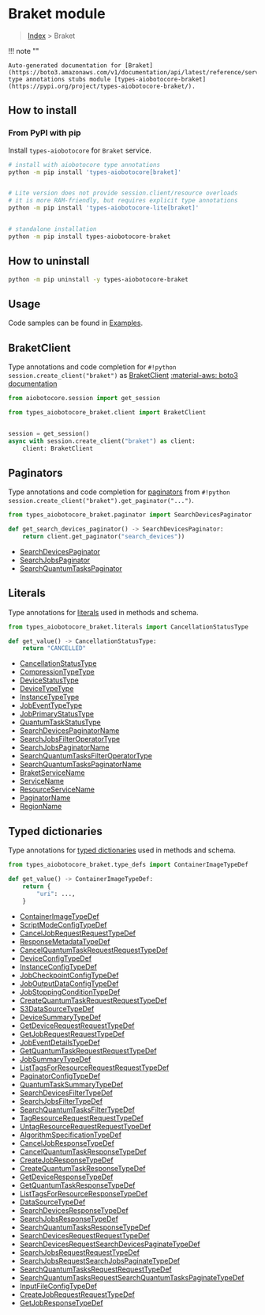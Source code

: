 # Braket module

> [Index](../README.md) > Braket


!!! note ""

    Auto-generated documentation for [Braket](https://boto3.amazonaws.com/v1/documentation/api/latest/reference/services/braket.html#Braket)
    type annotations stubs module [types-aiobotocore-braket](https://pypi.org/project/types-aiobotocore-braket/).

## How to install



### From PyPI with pip

Install `types-aiobotocore` for `Braket` service.

```bash
# install with aiobotocore type annotations
python -m pip install 'types-aiobotocore[braket]'


# Lite version does not provide session.client/resource overloads
# it is more RAM-friendly, but requires explicit type annotations
python -m pip install 'types-aiobotocore-lite[braket]'


# standalone installation
python -m pip install types-aiobotocore-braket
```



## How to uninstall

```bash
python -m pip uninstall -y types-aiobotocore-braket
```

## Usage

Code samples can be found in [Examples](./usage.md).

## BraketClient

Type annotations and code completion for  `#!python session.create_client("braket")` as [BraketClient](./client.md)
[:material-aws: boto3 documentation](https://boto3.amazonaws.com/v1/documentation/api/latest/reference/services/braket.html#Braket.Client)

```python title="Usage example"
from aiobotocore.session import get_session

from types_aiobotocore_braket.client import BraketClient


session = get_session()
async with session.create_client("braket") as client:
    client: BraketClient
```


## Paginators

Type annotations and code completion for
[paginators](./paginators.md)
from `#!python session.create_client("braket").get_paginator("...")`.

```python title="Usage example"
from types_aiobotocore_braket.paginator import SearchDevicesPaginator

def get_search_devices_paginator() -> SearchDevicesPaginator:
    return client.get_paginator("search_devices"))
```

- [SearchDevicesPaginator](./paginators.md#searchdevicespaginator)
- [SearchJobsPaginator](./paginators.md#searchjobspaginator)
- [SearchQuantumTasksPaginator](./paginators.md#searchquantumtaskspaginator)








## Literals

Type annotations for [literals](./literals.md) used in methods and schema.

```python title="Usage example"
from types_aiobotocore_braket.literals import CancellationStatusType

def get_value() -> CancellationStatusType:
    return "CANCELLED"
```

- [CancellationStatusType](./literals.md#cancellationstatustype)
- [CompressionTypeType](./literals.md#compressiontypetype)
- [DeviceStatusType](./literals.md#devicestatustype)
- [DeviceTypeType](./literals.md#devicetypetype)
- [InstanceTypeType](./literals.md#instancetypetype)
- [JobEventTypeType](./literals.md#jobeventtypetype)
- [JobPrimaryStatusType](./literals.md#jobprimarystatustype)
- [QuantumTaskStatusType](./literals.md#quantumtaskstatustype)
- [SearchDevicesPaginatorName](./literals.md#searchdevicespaginatorname)
- [SearchJobsFilterOperatorType](./literals.md#searchjobsfilteroperatortype)
- [SearchJobsPaginatorName](./literals.md#searchjobspaginatorname)
- [SearchQuantumTasksFilterOperatorType](./literals.md#searchquantumtasksfilteroperatortype)
- [SearchQuantumTasksPaginatorName](./literals.md#searchquantumtaskspaginatorname)
- [BraketServiceName](./literals.md#braketservicename)
- [ServiceName](./literals.md#servicename)
- [ResourceServiceName](./literals.md#resourceservicename)
- [PaginatorName](./literals.md#paginatorname)
- [RegionName](./literals.md#regionname)




## Typed dictionaries

Type annotations for [typed dictionaries](./type_defs.md) used in methods and schema.

```python title="Usage example"
from types_aiobotocore_braket.type_defs import ContainerImageTypeDef

def get_value() -> ContainerImageTypeDef:
    return {
        "uri": ...,
    }
```

- [ContainerImageTypeDef](./type_defs.md#containerimagetypedef)
- [ScriptModeConfigTypeDef](./type_defs.md#scriptmodeconfigtypedef)
- [CancelJobRequestRequestTypeDef](./type_defs.md#canceljobrequestrequesttypedef)
- [ResponseMetadataTypeDef](./type_defs.md#responsemetadatatypedef)
- [CancelQuantumTaskRequestRequestTypeDef](./type_defs.md#cancelquantumtaskrequestrequesttypedef)
- [DeviceConfigTypeDef](./type_defs.md#deviceconfigtypedef)
- [InstanceConfigTypeDef](./type_defs.md#instanceconfigtypedef)
- [JobCheckpointConfigTypeDef](./type_defs.md#jobcheckpointconfigtypedef)
- [JobOutputDataConfigTypeDef](./type_defs.md#joboutputdataconfigtypedef)
- [JobStoppingConditionTypeDef](./type_defs.md#jobstoppingconditiontypedef)
- [CreateQuantumTaskRequestRequestTypeDef](./type_defs.md#createquantumtaskrequestrequesttypedef)
- [S3DataSourceTypeDef](./type_defs.md#s3datasourcetypedef)
- [DeviceSummaryTypeDef](./type_defs.md#devicesummarytypedef)
- [GetDeviceRequestRequestTypeDef](./type_defs.md#getdevicerequestrequesttypedef)
- [GetJobRequestRequestTypeDef](./type_defs.md#getjobrequestrequesttypedef)
- [JobEventDetailsTypeDef](./type_defs.md#jobeventdetailstypedef)
- [GetQuantumTaskRequestRequestTypeDef](./type_defs.md#getquantumtaskrequestrequesttypedef)
- [JobSummaryTypeDef](./type_defs.md#jobsummarytypedef)
- [ListTagsForResourceRequestRequestTypeDef](./type_defs.md#listtagsforresourcerequestrequesttypedef)
- [PaginatorConfigTypeDef](./type_defs.md#paginatorconfigtypedef)
- [QuantumTaskSummaryTypeDef](./type_defs.md#quantumtasksummarytypedef)
- [SearchDevicesFilterTypeDef](./type_defs.md#searchdevicesfiltertypedef)
- [SearchJobsFilterTypeDef](./type_defs.md#searchjobsfiltertypedef)
- [SearchQuantumTasksFilterTypeDef](./type_defs.md#searchquantumtasksfiltertypedef)
- [TagResourceRequestRequestTypeDef](./type_defs.md#tagresourcerequestrequesttypedef)
- [UntagResourceRequestRequestTypeDef](./type_defs.md#untagresourcerequestrequesttypedef)
- [AlgorithmSpecificationTypeDef](./type_defs.md#algorithmspecificationtypedef)
- [CancelJobResponseTypeDef](./type_defs.md#canceljobresponsetypedef)
- [CancelQuantumTaskResponseTypeDef](./type_defs.md#cancelquantumtaskresponsetypedef)
- [CreateJobResponseTypeDef](./type_defs.md#createjobresponsetypedef)
- [CreateQuantumTaskResponseTypeDef](./type_defs.md#createquantumtaskresponsetypedef)
- [GetDeviceResponseTypeDef](./type_defs.md#getdeviceresponsetypedef)
- [GetQuantumTaskResponseTypeDef](./type_defs.md#getquantumtaskresponsetypedef)
- [ListTagsForResourceResponseTypeDef](./type_defs.md#listtagsforresourceresponsetypedef)
- [DataSourceTypeDef](./type_defs.md#datasourcetypedef)
- [SearchDevicesResponseTypeDef](./type_defs.md#searchdevicesresponsetypedef)
- [SearchJobsResponseTypeDef](./type_defs.md#searchjobsresponsetypedef)
- [SearchQuantumTasksResponseTypeDef](./type_defs.md#searchquantumtasksresponsetypedef)
- [SearchDevicesRequestRequestTypeDef](./type_defs.md#searchdevicesrequestrequesttypedef)
- [SearchDevicesRequestSearchDevicesPaginateTypeDef](./type_defs.md#searchdevicesrequestsearchdevicespaginatetypedef)
- [SearchJobsRequestRequestTypeDef](./type_defs.md#searchjobsrequestrequesttypedef)
- [SearchJobsRequestSearchJobsPaginateTypeDef](./type_defs.md#searchjobsrequestsearchjobspaginatetypedef)
- [SearchQuantumTasksRequestRequestTypeDef](./type_defs.md#searchquantumtasksrequestrequesttypedef)
- [SearchQuantumTasksRequestSearchQuantumTasksPaginateTypeDef](./type_defs.md#searchquantumtasksrequestsearchquantumtaskspaginatetypedef)
- [InputFileConfigTypeDef](./type_defs.md#inputfileconfigtypedef)
- [CreateJobRequestRequestTypeDef](./type_defs.md#createjobrequestrequesttypedef)
- [GetJobResponseTypeDef](./type_defs.md#getjobresponsetypedef)

